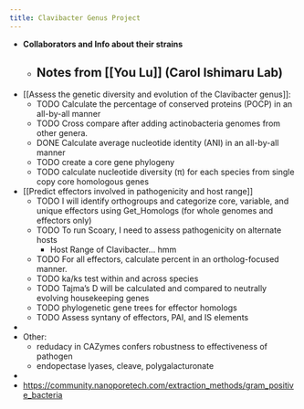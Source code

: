 ```yaml
---
title: Clavibacter Genus Project
---
```


- **Collaborators and Info about their strains**
	- Notes from [[You Lu]] (Carol Ishimaru Lab)
		-
- [[Assess the genetic diversity and evolution of the Clavibacter genus]]:
	- TODO Calculate the percentage of conserved proteins (POCP) in an all-by-all manner
	- TODO Cross compare after adding actinobacteria genomes from other genera.
	- DONE Calculate average nucleotide identity (ANI) in an all-by-all manner
	- TODO create a core gene phylogeny
	- TODO calculate nucleotide diversity (π) for each species from single copy core homologous genes
- [[Predict effectors involved in pathogenicity and host range]]
	- TODO I will identify orthogroups and categorize core, variable, and unique effectors using Get_Homologs (for whole genomes and effectors only)
	- TODO To run Scoary, I need to assess pathogenicity on alternate hosts
		- Host Range of Clavibacter... hmm
	- TODO For all effectors, calculate percent in an ortholog-focused manner.
	- TODO ka/ks test within and across species
	- TODO Tajma’s D will be calculated and compared to neutrally evolving housekeeping genes
	- TODO phylogenetic gene trees for effector homologs
	- TODO Assess syntany of effectors, PAI, and IS elements
-
- Other:
	- redudacy in CAZymes confers robustness to effectiveness of pathogen
	- endopectase lyases, cleave, polygalacturonate
-
- https://community.nanoporetech.com/extraction_methods/gram_positive_bacteria